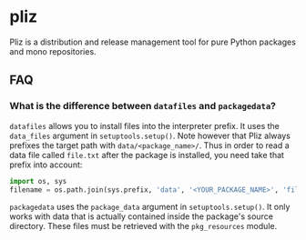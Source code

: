 # pliz

Pliz is a distribution and release management tool for pure Python packages
and mono repositories.

## FAQ

### What is the difference between `datafiles` and `packagedata`?

`datafiles` allows you to install files into the interpreter prefix. It uses
the `data_files` argument in `setuptools.setup()`. Note however that Pliz
always prefixes the target path with `data/<package_name>/`. Thus in order to
read a data file called `file.txt` after the package is installed, you need
take that prefix into account:

```python
import os, sys
filename = os.path.join(sys.prefix, 'data', '<YOUR_PACKAGE_NAME>', 'file.txt')
```

`packagedata` uses the `package_data` argument in `setuptools.setup()`. It
only works with data that is actually contained inside the package's source
directory. These files must be retrieved with the `pkg_resources` module.
